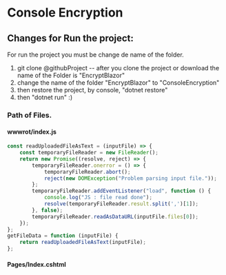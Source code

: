 # Console Encryption


## Changes for Run the project:

For run the project you must be change de name of the folder.
1. git clone @githubProject -- after you clone the project or download the name of the Folder is "EncryptBlazor"
2. change the name of the folder "EncryptBlazor" to "ConsoleEncryption"
3. then restore the project, by console, "dotnet restore"
4. then "dotnet run" :)

### Path of Files.

#### wwwrot/index.js

```javascript
const readUploadedFileAsText = (inputFile) => {
    const temporaryFileReader = new FileReader();
    return new Promise((resolve, reject) => {
        temporaryFileReader.onerror = () => {
            temporaryFileReader.abort();
            reject(new DOMException("Problem parsing input file."));
        };
        temporaryFileReader.addEventListener("load", function () {
            console.log("JS : file read done");
            resolve(temporaryFileReader.result.split(',')[1]);
        }, false);
        temporaryFileReader.readAsDataURL(inputFile.files[0]);
    });
};
getFileData = function (inputFile) {
    return readUploadedFileAsText(inputFile);
};
```
#### Pages/Index.cshtml


